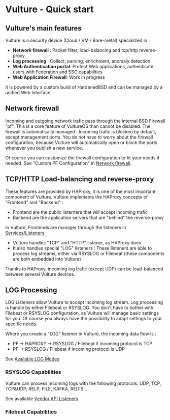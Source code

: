 # Vulture - Quick start

## Vulture's main features

Vulture is a security device (Cloud / VM / Bare-metal) specialized in :

 - **Network firewall** : Packet filter, load-balancing and tcp/http reverse-proxy
 - **Log processing** : Collect, parsing, enrichment, anomaly detection
 - **Web Authentication portal**: Protect Web applications, authenticate users with Federation and SSO capabilities
 - **Web Application Firewall**: Work in progress

It is powered by a custom build of HardenedBSD and can be managed by a unified Web Interface

## Network firewall

Incoming and outgoing network trafic pass through the internal BSD Firewall "pf". This is a core feature of VultureOS than cannot be disabled. The firewall is automatically managed : Incoming trafic is blocked by default, except management ports. You do not have to worry about the firewall configuration, because Vulture will automatically open or block the ports whenever you publish a new service.

Of course you can customize the firewall configuration to fit your needs if needed. See "Custom PF Configuration" in [Network firewall](../../global_config/node/#firewall).

## TCP/HTTP Load-balancing and reverse-proxy

These features are provided by HAProxy, it is one of the most important component of Vulture. Vulture implements the HAProxy concepts of "Frontend" and "Backend" :

 - Frontend are the public listerners that will accept incoming trafic
 - Backend are the application servers that are "behind" the reverse-proxy

In Vulture, Frontends are manager through the listeners in [Services/Listeners](../services/listener.md)
 - Vulture handles "TCP" and "HTTP" listener, as HAProxy does
 - It also handles special "LOG" listeners : These listeners are able to process log streams, either via RSYSLOG or Filebeat (these components are both embedded into Vulture)

Thanks to HAProxy, incoming log trafic (except UDP) can be load-balanced between several Vulture devices.

## LOG Processing

LOG Listeners allow Vulture to accept incoming log stream. Log processing is handle by either Filebeat or RSYSLOG. You don't have to bother with Filebeat or RSYSLOG configuration, as Vulture will manage basic settings for you. Of course you always have the possibility to adapt settings to your specific needs.

Where you create a "LOG" listener in Vulture, the incoming data flow is : 

  - PF -> HAPROXY -> RSYSLOG / Filebeat if incoming protocol is TCP
  - PF -> RSYSLOG / Filebeat if incoming protocol is UDP

See [Available LOG Modes](../services/listener.md/#specific-settings-for-rsyslog-listening-modes)

### RSYSLOG Capabilities

Vulture can process incoming logs with the following protocols: UDP, TCP, TCP&UDP, RELP, FILE, KAFKA, REDIS... 

See available [Vendor API Listeners](../services/listener.md/#vendor-log-api-listening-mode-specific-parameters)

### Filebeat Capabilities
